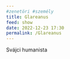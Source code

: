 ```yaml
---
#zenetöri #személy
title: Glareanus
feed: show
date: 2022-12-23 17:30
permalink: /Glareanus
---
```

Svájci humanista
